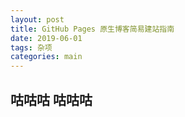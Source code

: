 ```yaml
---
layout: post
title: GitHub Pages 原生博客简易建站指南
date: 2019-06-01
tags: 杂项
categories: main
---
```


## 咕咕咕 咕咕咕